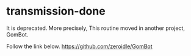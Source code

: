 # transmission-done
It is deprecated. 
More precisely, This routine moved in another project, GomBot.

Follow the link below.
https://github.com/zeroidle/GomBot
